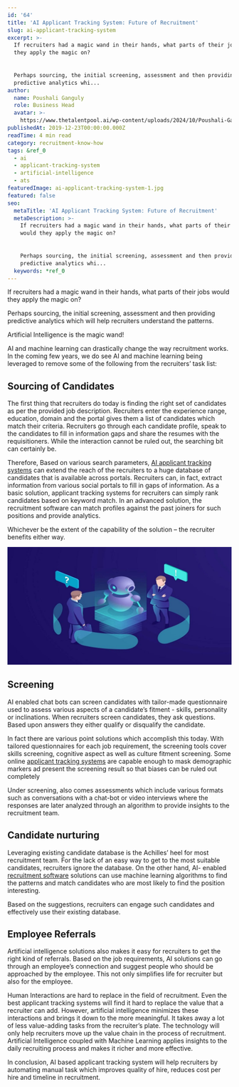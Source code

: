 ```yaml
---
id: '64'
title: 'AI Applicant Tracking System: Future of Recruitment'
slug: ai-applicant-tracking-system
excerpt: >-
  If recruiters had a magic wand in their hands, what parts of their jobs would
  they apply the magic on?


  Perhaps sourcing, the initial screening, assessment and then providing
  predictive analytics whi...
author:
  name: Poushali Ganguly
  role: Business Head
  avatar: >-
    https://www.thetalentpool.ai/wp-content/uploads/2024/10/Poushali-Gangulyimage.webp
publishedAt: 2019-12-23T00:00:00.000Z
readTime: 4 min read
category: recruitment-know-how
tags: &ref_0
  - ai
  - applicant-tracking-system
  - artificial-intelligence
  - ats
featuredImage: ai-applicant-tracking-system-1.jpg
featured: false
seo:
  metaTitle: 'AI Applicant Tracking System: Future of Recruitment'
  metaDescription: >-
    If recruiters had a magic wand in their hands, what parts of their jobs
    would they apply the magic on?


    Perhaps sourcing, the initial screening, assessment and then providing
    predictive analytics whi...
  keywords: *ref_0
---
```


If recruiters had a magic wand in their hands, what parts of their jobs would they apply the magic on?

Perhaps sourcing, the initial screening, assessment and then providing predictive analytics which will help recruiters understand the patterns.

Artificial Intelligence is the magic wand!

AI and machine learning can drastically change the way recruitment works. In the coming few years, we do see AI and machine learning being leveraged to remove some of the following from the recruiters’ task list:

<!--more-->

## Sourcing of Candidates

The first thing that recruiters do today is finding the right set of candidates as per the provided job description. Recruiters enter the experience range, education, domain and the portal gives them a list of candidates which match their criteria. Recruiters go through each candidate profile, speak to the candidates to fill in information gaps and share the resumes with the requisitioners. While the interaction cannot be ruled out, the searching bit can certainly be.

Therefore, Based on various search parameters, [AI applicant tracking systems](https://www.thetalentpool.ai/blogs/does-your-applicant-tracking-software-have-these-features/) can extend the reach of the recruiters to a huge database of candidates that is available across portals. Recruiters can, in fact, extract information from various social portals to fill in gaps of information. As a basic solution, applicant tracking systems for recruiters can simply rank candidates based on keyword match. In an advanced solution, the recruitment software can match profiles against the past joiners for such positions and provide analytics.

Whichever be the extent of the capability of the solution – the recruiter benefits either way.

![ai-applicant-tracking-system](images/ai-applicant-tracking-system-1-1024x536.jpg)

## Screening

AI enabled chat bots can screen candidates with tailor-made questionnaire used to assess various aspects of a candidate’s fitment - skills, personality or inclinations. When recruiters screen candidates, they ask questions. Based upon answers they either qualify or disqualify the candidate.

In fact there are various point solutions which accomplish this today. With tailored questionnaires for each job requirement, the screening tools cover skills screening, cognitive aspect as well as culture fitment screening. Some online [applicant tracking systems](https://en.wikipedia.org/wiki/Applicant_tracking_system) are capable enough to mask demographic markers ad present the screening result so that biases can be ruled out completely

Under screening, also comes assessments which include various formats such as conversations with a chat-bot or video interviews where the responses are later analyzed through an algorithm to provide insights to the recruitment team.

## Candidate nurturing

Leveraging existing candidate database is the Achilles’ heel for most recruitment team. For the lack of an easy way to get to the most suitable candidates, recruiters ignore the database. On the other hand, AI- enabled [recruitment software](https://www.thetalentpool.ai/cloud-recruitment-software/) solutions can use machine learning algorithms to find the patterns and match candidates who are most likely to find the position interesting.

Based on the suggestions, recruiters can engage such candidates and effectively use their existing database.

## Employee Referrals

Artificial intelligence solutions also makes it easy for recruiters to get the right kind of referrals. Based on the job requirements, AI solutions can go through an employee’s connection and suggest people who should be approached by the employee. This not only simplifies life for recruiter but also for the employee.

Human Interactions are hard to replace in the field of recruitment. Even the best applicant tracking systems will find it hard to replace the value that a recruiter can add. However, artificial intelligence minimizes these interactions and brings it down to the more meaningful. It takes away a lot of less value-adding tasks from the recruiter’s plate. The technology will only help recruiters move up the value chain in the process of recruitment. Artificial Intelligence coupled with Machine Learning applies insights to the daily recruiting process and makes it richer and more effective.

In conclusion, AI based applicant tracking system will help recruiters by automating manual task which improves quality of hire, reduces cost per hire and timeline in recruitment.
